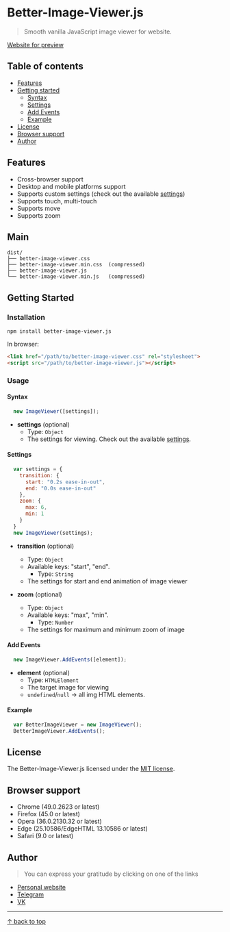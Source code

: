 # Better-Image-Viewer.js

> Smooth vanilla JavaScript image viewer for website.

[Website for preview](http://kenclaron.ru)

## Table of contents
- [Features](#features)
- [Getting started](#getting-started)
  - [Syntax](#syntax)
  - [Settings](#settings)
  - [Add Events](#add-events)
  - [Example](#example)
- [License](#license)
- [Browser support](#browser-support)
- [Author](#author)

## Features

- Cross-browser support
- Desktop and mobile platforms support
- Supports custom settings (check out the available [settings](#settings))
- Supports touch, multi-touch
- Supports move
- Supports zoom

## Main

```text
dist/
├── better-image-viewer.css
├── better-image-viewer.min.css  (compressed)
├── better-image-viewer.js
└── better-image-viewer.min.js   (compressed)
```

## Getting Started

### Installation

```
npm install better-image-viewer.js
```

In browser:

```html
<link href="/path/to/better-image-viewer.css" rel="stylesheet">
<script src="/path/to/better-image-viewer.js"></script>
```

### Usage

#### Syntax

```js
  new ImageViewer([settings]);
```

- **settings** (optional)
  - Type: `Object`
  - The settings for viewing. Check out the available [settings](#settings).

#### Settings

```js
  var settings = {
    transition: {
      start: "0.2s ease-in-out",
      end: "0.0s ease-in-out"
    },
    zoom: {
      max: 6,
      min: 1
    }
  }
  new ImageViewer(settings);
```

- **transition** (optional)
  - Type: `Object`
  - Available keys: "start", "end".
    - Type: `String`
  - The settings for start and end animation of image viewer

- **zoom** (optional)
  - Type: `Object`
  - Available keys: "max", "min".
    - Type: `Number`
  - The settings for maximum and minimum zoom of image

#### Add Events

```js
  new ImageViewer.AddEvents([element]);
```

- **element** (optional)
  - Type: `HTMLElement`
  - The target image for viewing 
  - `undefined`/`null` -> all img HTML elements.

#### Example

```js
  var BetterImageViewer = new ImageViewer();
  BetterImageViewer.AddEvents();
```

## License

The Better-Image-Viewer.js licensed under the [MIT license](https://opensource.org/licenses/MIT).

## Browser support

- Chrome (49.0.2623 or latest)
- Firefox (45.0 or latest)
- Opera (36.0.2130.32 or latest)
- Edge (25.10586/EdgeHTML 13.10586 or latest)
- Safari (9.0 or latest)

## Author

> You can express your gratitude by clicking on one of the links

- [Personal website](http://kenclaron.ru)
- [Telegram](http://t.me/joinchat/AAAAAFZA0MAQ_0nopQKN_A)
- [VK](https://vk.com/club190729942)


___________________________________

[↑ back to top](#table-of-contents)